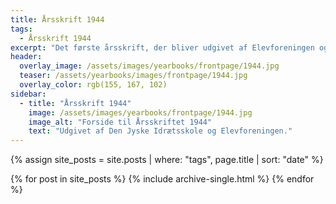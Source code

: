 ```yaml
---
title: Årsskrift 1944
tags:
  - Årsskrift 1944
excerpt: "Det første årsskrift, der bliver udgivet af Elevforeningen og Den Jyske Idrætsskole."
header:
  overlay_image: /assets/images/yearbooks/frontpage/1944.jpg
  teaser: /assets/yearbooks/images/frontpage/1944.jpg
  overlay_color: rgb(155, 167, 102)
sidebar:
  - title: "Årsskrift 1944"
    image: /assets/images/yearbooks/frontpage/1944.jpg
    image_alt: "Forside til Årsskriftet 1944"
    text: "Udgivet af Den Jyske Idrætsskole og Elevforeningen."
---
```


{% assign site_posts = site.posts | where: "tags", page.title | sort: "date" %}

<div class="grid__wrapper">
  {% for post in site_posts %}
    {% include archive-single.html %}
  {% endfor %}
</div>
